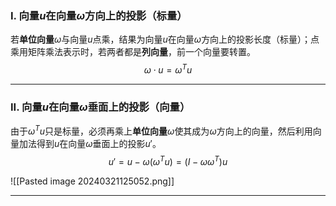 ### I. 向量$u$在向量$\omega$方向上的投影（标量）

若**单位向量**$\omega$与向量$u$点乘，结果为向量$u$在向量$\omega$方向上的投影长度（标量）；点乘用矩阵乘法表示时，若两者都是**列向量**，前一个向量要转置。
$$\omega\cdot u=\omega^Tu$$

---
### II. 向量$u$在向量$\omega$垂面上的投影（向量）

由于$\omega^Tu$只是标量，必须再乘上**单位向量**$\omega$使其成为$\omega$方向上的向量，然后利用向量加法得到$u$在向量$\omega$垂面上的投影$u'$。
$$u'=u-\omega(\omega^Tu)=(I-\omega\omega^T)u$$

![[Pasted image 20240321125052.png]]

---